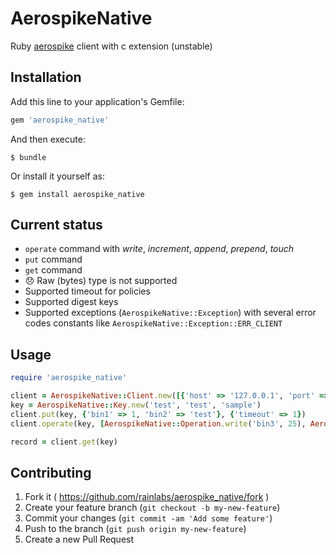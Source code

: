 # AerospikeNative

Ruby [aerospike](http://www.aerospike.com/) client with c extension (unstable)

## Installation

Add this line to your application's Gemfile:

```ruby
gem 'aerospike_native'
```

And then execute:

    $ bundle

Or install it yourself as:

    $ gem install aerospike_native
    
## Current status

* `operate` command with _write_, _increment_, _append_, _prepend_, _touch_
* `put` command
* `get` command
* :disappointed: Raw (bytes) type is not supported
* Supported timeout for policies
* Supported digest keys
* Supported exceptions (`AerospikeNative::Exception`) with several error codes constants like `AerospikeNative::Exception::ERR_CLIENT`

## Usage

```ruby
require 'aerospike_native'

client = AerospikeNative::Client.new([{'host' => '127.0.0.1', 'port' => 3000}])
key = AerospikeNative::Key.new('test', 'test', 'sample')
client.put(key, {'bin1' => 1, 'bin2' => 'test'}, {'timeout' => 1})
client.operate(key, [AerospikeNative::Operation.write('bin3', 25), AerospikeNative::Operation.increment('bin1', 2), AerospikeNative::Operation.append('bin1', '_aerospike')], {'timeout' => 1})

record = client.get(key)
```

## Contributing

1. Fork it ( https://github.com/rainlabs/aerospike_native/fork )
2. Create your feature branch (`git checkout -b my-new-feature`)
3. Commit your changes (`git commit -am 'Add some feature'`)
4. Push to the branch (`git push origin my-new-feature`)
5. Create a new Pull Request
